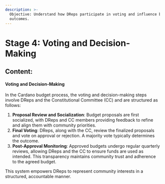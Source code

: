 ```yaml
---
description: >-
  Objective: Understand how DReps participate in voting and influence budget
  outcomes.
---
```


# Stage 4: Voting and Decision-Making

## Content:

#### Voting and Decision-Making

In the Cardano budget process, the voting and decision-making steps involve DReps and the Constitutional Committee (CC) and are structured as follows:

1. **Proposal Review and Socialization**: Budget proposals are first socialized, with DReps and CC members providing feedback to refine and align them with community priorities.
2. **Final Voting**: DReps, along with the CC, review the finalized proposals and vote on approval or rejection. A majority vote typically determines the outcome.
3. **Post-Approval Monitoring**: Approved budgets undergo regular quarterly reviews, allowing DReps and the CC to ensure funds are used as intended. This transparency maintains community trust and adherence to the agreed budget.

This system empowers DReps to represent community interests in a structured, accountable manner.
